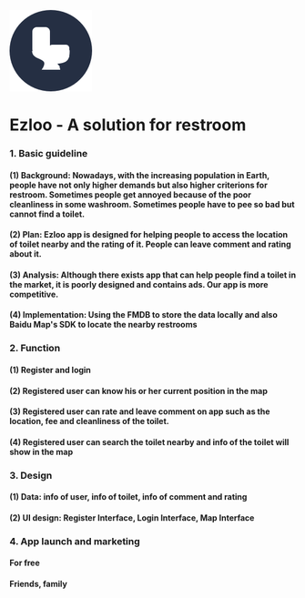 ![image](https://github.com/allenyzs/Ezloo/blob/master/UI%20design/App%20Icon.png)

Ezloo - A solution for restroom
===============================
### 1.	Basic guideline 
#### (1) Background: Nowadays, with the increasing population in Earth, people have not only higher demands but also higher criterions for restroom. Sometimes people get annoyed because of the poor cleanliness in some washroom. Sometimes people have to pee so bad but cannot find a toilet. 
#### (2) Plan: Ezloo app is designed for helping people to access the location of toilet nearby and the rating of it. People can leave comment and rating about it.
#### (3) Analysis: Although there exists app that can help people find a toilet in the market, it is poorly designed and contains ads. Our app is more competitive.  
#### (4) Implementation: Using the FMDB to store the data locally and also Baidu Map's SDK to locate the nearby restrooms

### 2.	Function

#### (1)	Register and login
#### (2)	Registered user can know his or her current position in the map
#### (3)	Registered user can rate and leave comment on app such as the location, fee and cleanliness of the toilet. 
#### (4)	Registered user can search the toilet nearby and info of the toilet will show in the map

### 3.	Design

#### (1)	Data: info of user, info of toilet, info of comment and rating
#### (2)	UI design: Register Interface, Login Interface, Map Interface

### 4.	App launch and marketing

#### For free
#### Friends, family
